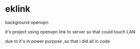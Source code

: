 # eklink
background openvpn

it's project using openvpn link to server so that could touch LAN

due to it's in power purpose ,so that i did all in code
